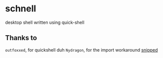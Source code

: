 # schnell
desktop shell written using quick-shell

## Thanks to

`outfoxxed`, for quickshell duh
`Nydragon`, for the import workaround
[snipped](https://git.ccnlc.eu/nydragon/nysh/src/commit/f269a01ec07c12a19482caacbf67223a4eab22d3/nix/shell.nix)
